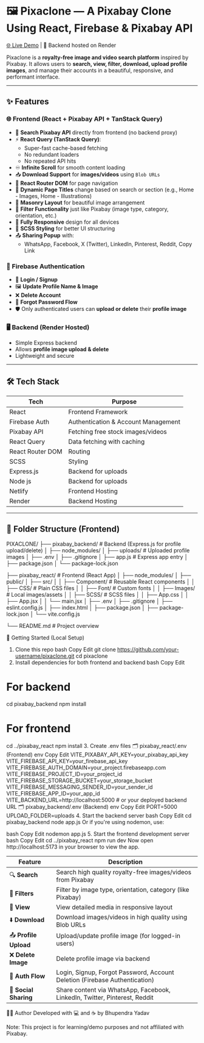 # 🖼️ Pixaclone — A Pixabay Clone Using React, Firebase & Pixabay API

[🌐 Live Demo](https://pixaclonefree.netlify.app/) | 🔁 Backend hosted on Render

Pixaclone is a **royalty-free image and video search platform** inspired by Pixabay. It allows users to **search, view, filter, download, upload profile images**, and manage their accounts in a beautiful, responsive, and performant interface.


---

## ✨ Features

### 🌐 Frontend (React + Pixabay API + TanStack Query)
- 🔎 **Search Pixabay API** directly from frontend (no backend proxy)
- ⚡ **React Query (TanStack Query)**:
  - Super-fast cache-based fetching
  - No redundant loaders
  - No repeated API hits
- ♾️ **Infinite Scroll** for smooth content loading
- 📥 **Download Support** for **images/videos** using `Blob URLs`
- 🧭 **React Router DOM** for page navigation
- 🧠 **Dynamic Page Titles** change based on search or section (e.g., Home - Images, Home - Illustrations)
- 🧱 **Masonry Layout** for beautiful image arrangement
- 🎯 **Filter Functionality** just like Pixabay (image type, category, orientation, etc.)
- 📱 **Fully Responsive** design for all devices
- 🎨 **SCSS Styling** for better UI structuring
- 📤 **Sharing Popup** with:
  - WhatsApp, Facebook, X (Twitter), LinkedIn, Pinterest, Reddit, Copy Link

### 🔐 Firebase Authentication
- 🔑 **Login / Signup**
- 🖼️ **Update Profile Name & Image**
- ❌ **Delete Account**
- 🔁 **Forgot Password Flow**
- 🛡️ Only authenticated users can **upload or delete** their **profile image**

### 🖥️ Backend (Render Hosted)
- Simple Express backend
- Allows **profile image upload & delete**
- Lightweight and secure

---

## 🛠️ Tech Stack

| Tech             | Purpose                                |
|------------------|----------------------------------------|
| React            | Frontend Framework                     |
| Firebase Auth    | Authentication & Account Management    |
| Pixabay API      | Fetching free stock images/videos      |
| React Query      | Data fetching with caching             |
| React Router DOM | Routing                                |
| SCSS             | Styling                                |
| Express.js       | Backend for uploads                    |
| Node js          | Backend for uploads                     |
| Netlify          | Frontend Hosting                       |
| Render           | Backend Hosting                        |

---

## 📁 Folder Structure (Frontend)

PIXACLONE/
├── pixabay_backend/               # Backend (Express.js for profile upload/delete)
│   ├── node_modules/
│   ├── uploads/                   # Uploaded profile images
│   ├── .env
│   ├── .gitignore
│   ├── app.js                     # Express app entry
│   ├── package.json
│   └── package-lock.json

├── pixabay_react/                # Frontend (React App)
│   ├── node_modules/
│   ├── public/
│   ├── src/
│   │   ├── Component/            # Reusable React components
│   │   ├── CSS/                  # Plain CSS files
│   │   ├── Font/                 # Custom fonts
│   │   ├── Images/               # Local images/assets
│   │   ├── SCSS/                 # SCSS files
│   │   ├── App.css
│   │   ├── App.jsx
│   │   └── main.jsx
│   ├── .env
│   ├── .gitignore
│   ├── eslint.config.js
│   ├── index.html
│   ├── package.json
│   ├── package-lock.json
│   └── vite.config.js

└── README.md                     # Project overview


🚀 Getting Started (Local Setup)
1. Clone this repo
bash
Copy
Edit
git clone https://github.com/your-username/pixaclone.git
cd pixaclone
2. Install dependencies for both frontend and backend
bash
Copy
Edit
# For backend
cd pixabay_backend
npm install

# For frontend
cd ../pixabay_react
npm install
3. Create .env files
🗂️ pixabay_react/.env (Frontend)
env
Copy
Edit
VITE_PIXABAY_API_KEY=your_pixabay_api_key
VITE_FIREBASE_API_KEY=your_firebase_api_key
VITE_FIREBASE_AUTH_DOMAIN=your_project.firebaseapp.com
VITE_FIREBASE_PROJECT_ID=your_project_id
VITE_FIREBASE_STORAGE_BUCKET=your_storage_bucket
VITE_FIREBASE_MESSAGING_SENDER_ID=your_sender_id
VITE_FIREBASE_APP_ID=your_app_id
VITE_BACKEND_URL=http://localhost:5000  # or your deployed backend URL
🗂️ pixabay_backend/.env (Backend)
env
Copy
Edit
PORT=5000
UPLOAD_FOLDER=uploads
4. Start the backend server
bash
Copy
Edit
cd pixabay_backend
node app.js
Or if you're using nodemon, use:

bash
Copy
Edit
nodemon app.js
5. Start the frontend development server
bash
Copy
Edit
cd ../pixabay_react
npm run dev
Now open http://localhost:5173 in your browser to view the app.


| **Feature**           | **Description**                                                            |
| --------------------- | -------------------------------------------------------------------------- |
| 🔍 **Search**         | Search high quality royalty-free images/videos from Pixabay                |
| 📂 **Filters**        | Filter by image type, orientation, category (like Pixabay)                 |
| 👀 **View**           | View detailed media in responsive layout                                   |
| ⬇️ **Download**       | Download images/videos in high quality using Blob URLs                     |
| 📤 **Profile Upload** | Upload/update profile image (for logged-in users)                          |
| ❌ **Delete Image**   | Delete profile image via backend                                           |
| 🔑 **Auth Flow**      | Login, Signup, Forgot Password, Account Deletion (Firebase Authentication) |
| 🔗 **Social Sharing** | Share content via WhatsApp, Facebook, LinkedIn, Twitter, Pinterest, Reddit |



🙋‍♂️ Author
Developed with 💻 and ☕ by Bhupendra Yadav

Note: This project is for learning/demo purposes and not affiliated with Pixabay.